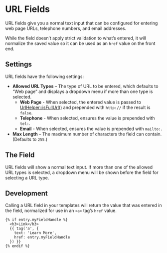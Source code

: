 # URL Fields

URL fields give you a normal text input that can be configured for entering web page URLs, telephone numbers, and email addresses.

While the field doesn’t apply strict validation to what’s entered, it will normalize the saved value so it can be used as an `href` value on the front end.

<!-- more -->

## Settings

URL fields have the following settings:

- **Allowed URL Types** – The type of URL to be entered, which defaults to “Web page” and displays a dropdown menu if more than one type is selected.
    - **Web Page** - When selected, the entered value is passed to [UrlHelper::isFullUrl()](craft5:craft\helpers\UrlHelper::isFullUrl()) and prepended with `http://` if the result is `false`.
    - **Telephone** - When selected, ensures the value is prepended with `tel:`.
    - **Email** - When selected, ensures the value is prepended with `mailto:`.
- **Max Length** – The maximum number of characters the field can contain. (Defaults to `255`.)

## The Field

URL fields will show a normal text input. If more than one of the allowed URL types is selected, a dropdown menu will be shown before the field for selecting a URL type.

## Development

Calling a URL field in your templates will return the value that was entered in the field, normalized for use in an `<a>` tag’s `href` value.

```twig
{% if entry.myFieldHandle %}
  <h3>Link</h3>
  {{ tag('a', {
    text: 'Learn More',
    href: entry.myFieldHandle
  }) }}
{% endif %}
```
